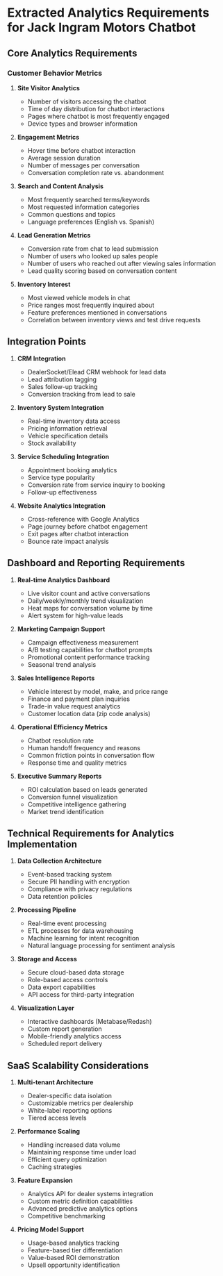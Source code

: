 # Extracted Analytics Requirements for Jack Ingram Motors Chatbot

## Core Analytics Requirements

### Customer Behavior Metrics
1. **Site Visitor Analytics**
   - Number of visitors accessing the chatbot
   - Time of day distribution for chatbot interactions
   - Pages where chatbot is most frequently engaged
   - Device types and browser information

2. **Engagement Metrics**
   - Hover time before chatbot interaction
   - Average session duration
   - Number of messages per conversation
   - Conversation completion rate vs. abandonment

3. **Search and Content Analysis**
   - Most frequently searched terms/keywords
   - Most requested information categories
   - Common questions and topics
   - Language preferences (English vs. Spanish)

4. **Lead Generation Metrics**
   - Conversion rate from chat to lead submission
   - Number of users who looked up sales people
   - Number of users who reached out after viewing sales information
   - Lead quality scoring based on conversation content

5. **Inventory Interest**
   - Most viewed vehicle models in chat
   - Price ranges most frequently inquired about
   - Feature preferences mentioned in conversations
   - Correlation between inventory views and test drive requests

## Integration Points

1. **CRM Integration**
   - DealerSocket/Elead CRM webhook for lead data
   - Lead attribution tagging
   - Sales follow-up tracking
   - Conversion tracking from lead to sale

2. **Inventory System Integration**
   - Real-time inventory data access
   - Pricing information retrieval
   - Vehicle specification details
   - Stock availability

3. **Service Scheduling Integration**
   - Appointment booking analytics
   - Service type popularity
   - Conversion rate from service inquiry to booking
   - Follow-up effectiveness

4. **Website Analytics Integration**
   - Cross-reference with Google Analytics
   - Page journey before chatbot engagement
   - Exit pages after chatbot interaction
   - Bounce rate impact analysis

## Dashboard and Reporting Requirements

1. **Real-time Analytics Dashboard**
   - Live visitor count and active conversations
   - Daily/weekly/monthly trend visualization
   - Heat maps for conversation volume by time
   - Alert system for high-value leads

2. **Marketing Campaign Support**
   - Campaign effectiveness measurement
   - A/B testing capabilities for chatbot prompts
   - Promotional content performance tracking
   - Seasonal trend analysis

3. **Sales Intelligence Reports**
   - Vehicle interest by model, make, and price range
   - Finance and payment plan inquiries
   - Trade-in value request analytics
   - Customer location data (zip code analysis)

4. **Operational Efficiency Metrics**
   - Chatbot resolution rate
   - Human handoff frequency and reasons
   - Common friction points in conversation flow
   - Response time and quality metrics

5. **Executive Summary Reports**
   - ROI calculation based on leads generated
   - Conversion funnel visualization
   - Competitive intelligence gathering
   - Market trend identification

## Technical Requirements for Analytics Implementation

1. **Data Collection Architecture**
   - Event-based tracking system
   - Secure PII handling with encryption
   - Compliance with privacy regulations
   - Data retention policies

2. **Processing Pipeline**
   - Real-time event processing
   - ETL processes for data warehousing
   - Machine learning for intent recognition
   - Natural language processing for sentiment analysis

3. **Storage and Access**
   - Secure cloud-based data storage
   - Role-based access controls
   - Data export capabilities
   - API access for third-party integration

4. **Visualization Layer**
   - Interactive dashboards (Metabase/Redash)
   - Custom report generation
   - Mobile-friendly analytics access
   - Scheduled report delivery

## SaaS Scalability Considerations

1. **Multi-tenant Architecture**
   - Dealer-specific data isolation
   - Customizable metrics per dealership
   - White-label reporting options
   - Tiered access levels

2. **Performance Scaling**
   - Handling increased data volume
   - Maintaining response time under load
   - Efficient query optimization
   - Caching strategies

3. **Feature Expansion**
   - Analytics API for dealer systems integration
   - Custom metric definition capabilities
   - Advanced predictive analytics options
   - Competitive benchmarking

4. **Pricing Model Support**
   - Usage-based analytics tracking
   - Feature-based tier differentiation
   - Value-based ROI demonstration
   - Upsell opportunity identification
